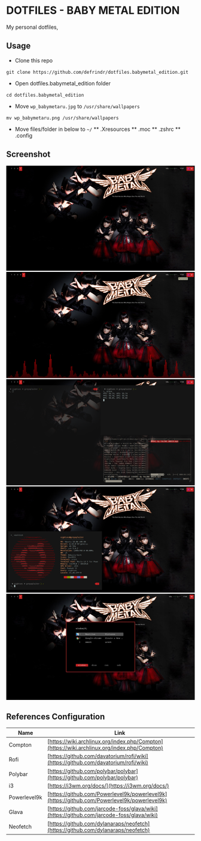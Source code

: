 # DOTFILES - BABY METAL EDITION

My personal dotfiles,

## Usage
* Clone this repo
```
git clone https://github.com/defrindr/dotfiles.babymetal_edition.git
```
* Open dotfiles.babymetal_edition folder
```
cd dotfiles.babymetal_edition
```
* Move ```wp_babymetaru.jpg``` to ```/usr/share/wallpapers```
```
mv wp_babymetaru.png /usr/share/wallpapers
``` 
* Move files/folder in below to ```~/``` 
** .Xresources
** .moc
** .zshrc
** .config

## Screenshot

![Screen Clean](screenshot/clear_screen.png)
![Glava](screenshot/glava.png)
![Multiple Terminal](screenshot/multiple_terminal.png)
![NeoFetch](screenshot/neofetch.png)
![Rofi](screenshot/rofi.jpg)


## References Configuration
| Name | Link |
| --------------- | ----------- |
| Compton | [https://wiki.archlinux.org/index.php/Compton](https://wiki.archlinux.org/index.php/Compton) |
| Rofi | [https://github.com/davatorium/rofi/wiki](https://github.com/davatorium/rofi/wiki) |
| Polybar | [https://github.com/polybar/polybar](https://github.com/polybar/polybar) |
| i3 | [https://i3wm.org/docs/](https://i3wm.org/docs/) |
| Powerlevel9k | [https://github.com/Powerlevel9k/powerlevel9k](https://github.com/Powerlevel9k/powerlevel9k) |
| Glava | [https://github.com/jarcode-foss/glava/wiki](https://github.com/jarcode-foss/glava/wiki) |
| Neofetch | [https://github.com/dylanaraps/neofetch](https://github.com/dylanaraps/neofetch) |

